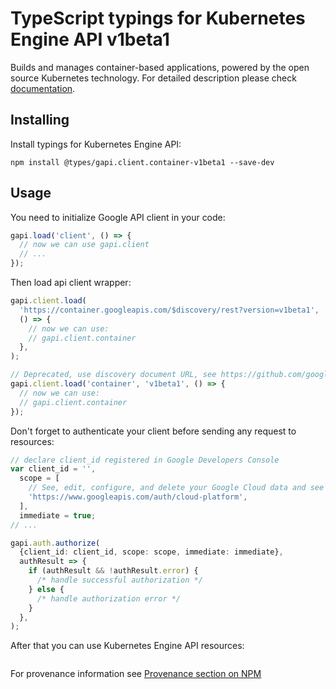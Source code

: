 # TypeScript typings for Kubernetes Engine API v1beta1

Builds and manages container-based applications, powered by the open source Kubernetes technology.
For detailed description please check [documentation](https://cloud.google.com/kubernetes-engine/docs/).

## Installing

Install typings for Kubernetes Engine API:

```
npm install @types/gapi.client.container-v1beta1 --save-dev
```

## Usage

You need to initialize Google API client in your code:

```typescript
gapi.load('client', () => {
  // now we can use gapi.client
  // ...
});
```

Then load api client wrapper:

```typescript
gapi.client.load(
  'https://container.googleapis.com/$discovery/rest?version=v1beta1',
  () => {
    // now we can use:
    // gapi.client.container
  },
);
```

```typescript
// Deprecated, use discovery document URL, see https://github.com/google/google-api-javascript-client/blob/master/docs/reference.md#----gapiclientloadname----version----callback--
gapi.client.load('container', 'v1beta1', () => {
  // now we can use:
  // gapi.client.container
});
```

Don't forget to authenticate your client before sending any request to resources:

```typescript
// declare client_id registered in Google Developers Console
var client_id = '',
  scope = [
    // See, edit, configure, and delete your Google Cloud data and see the email address for your Google Account.
    'https://www.googleapis.com/auth/cloud-platform',
  ],
  immediate = true;
// ...

gapi.auth.authorize(
  {client_id: client_id, scope: scope, immediate: immediate},
  authResult => {
    if (authResult && !authResult.error) {
      /* handle successful authorization */
    } else {
      /* handle authorization error */
    }
  },
);
```

After that you can use Kubernetes Engine API resources: <!-- TODO: make this work for multiple namespaces -->

```typescript

```

For provenance information see [Provenance section on NPM](https://www.npmjs.com/package/@maxim_mazurok/gapi.client.container-v1beta1#Provenance:~:text=none-,Provenance,-Built%20and%20signed)
